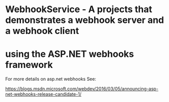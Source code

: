 # WebhookService - A projects that demonstrates a webhook server and a webhook client 

# using the  ASP.NET webhooks framework 

For more details on asp.net webhooks See:

https://blogs.msdn.microsoft.com/webdev/2016/03/05/announcing-asp-net-webhooks-release-candidate-1/